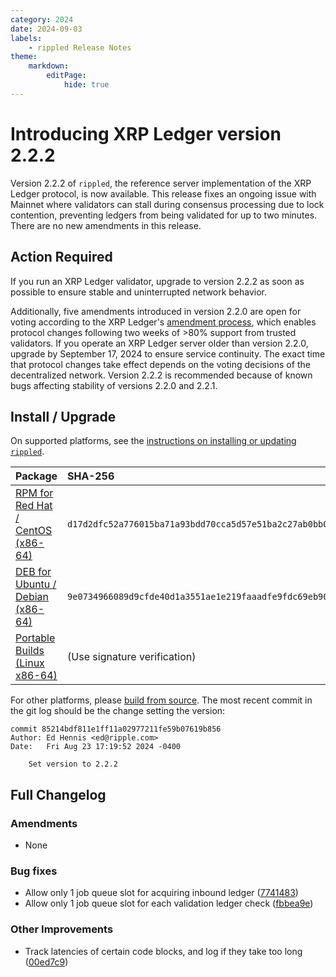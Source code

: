 ```yaml
---
category: 2024
date: 2024-09-03
labels:
    - rippled Release Notes
theme:
    markdown:
        editPage:
            hide: true
---
```

# Introducing XRP Ledger version 2.2.2

Version 2.2.2 of `rippled`, the reference server implementation of the XRP Ledger protocol, is now available. This release fixes an ongoing issue with Mainnet where validators can stall during consensus processing due to lock contention, preventing ledgers from being validated for up to two minutes. There are no new amendments in this release.

<!-- BREAK -->


## Action Required

If you run an XRP Ledger validator, upgrade to version 2.2.2 as soon as possible to ensure stable and uninterrupted network behavior.

Additionally, five amendments introduced in version 2.2.0 are open for voting according to the XRP Ledger's [amendment process](https://xrpl.org/amendments.html), which enables protocol changes following two weeks of >80% support from trusted validators. If you operate an XRP Ledger server older than version 2.2.0, upgrade by September 17, 2024 to ensure service continuity. The exact time that protocol changes take effect depends on the voting decisions of the decentralized network. Version 2.2.2 is recommended because of known bugs affecting stability of versions 2.2.0 and 2.2.1.


## Install / Upgrade

On supported platforms, see the [instructions on installing or updating `rippled`](../../docs/infrastructure/installation/index.md).

| Package | SHA-256 |
|:--------|:--------|
| [RPM for Red Hat / CentOS (x86-64)](https://repos.ripple.com/repos/rippled-rpm/stable/rippled-2.2.2-1.el7.x86_64.rpm) | `d17d2dfc52a776015ba71a93bdd70cca5d57e51ba2c27ab0bb01afe6b645d3f0` |
| [DEB for Ubuntu / Debian (x86-64)](https://repos.ripple.com/repos/rippled-deb/pool/stable/rippled_2.2.2-1_amd64.deb) | `9e0734966089d9cfde40d1a3551ae1e219faaadfe9fdc69eb900c6cb5024d658` |
| [Portable Builds (Linux x86-64)](https://github.com/XRPLF/rippled-portable-builds) | (Use signature verification) |

For other platforms, please [build from source](https://github.com/ripple/rippled/tree/master/Builds). The most recent commit in the git log should be the change setting the version:

```text
commit 85214bdf811e1ff11a02977211fe59b07619b856
Author: Ed Hennis <ed@ripple.com>
Date:   Fri Aug 23 17:19:52 2024 -0400

    Set version to 2.2.2
```


## Full Changelog

### Amendments

- None

### Bug fixes

- Allow only 1 job queue slot for acquiring inbound ledger ([7741483](https://github.com/XRPLF/rippled/commit/774148389467781aca7c01bac90af2fba870570c))
- Allow only 1 job queue slot for each validation ledger check ([fbbea9e](https://github.com/XRPLF/rippled/commit/fbbea9e6e25795a8a6bd1bf64b780771933a9579))

### Other Improvements

-  Track latencies of certain code blocks, and log if they take too long ([00ed7c9](https://github.com/XRPLF/rippled/commit/00ed7c942436f02644a13169002b5123f4e2a116))
